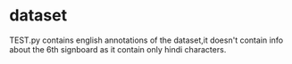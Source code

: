 # dataset
TEST.py contains english annotations of the dataset,it doesn't contain info about the 6th signboard as it contain only hindi characters.   
